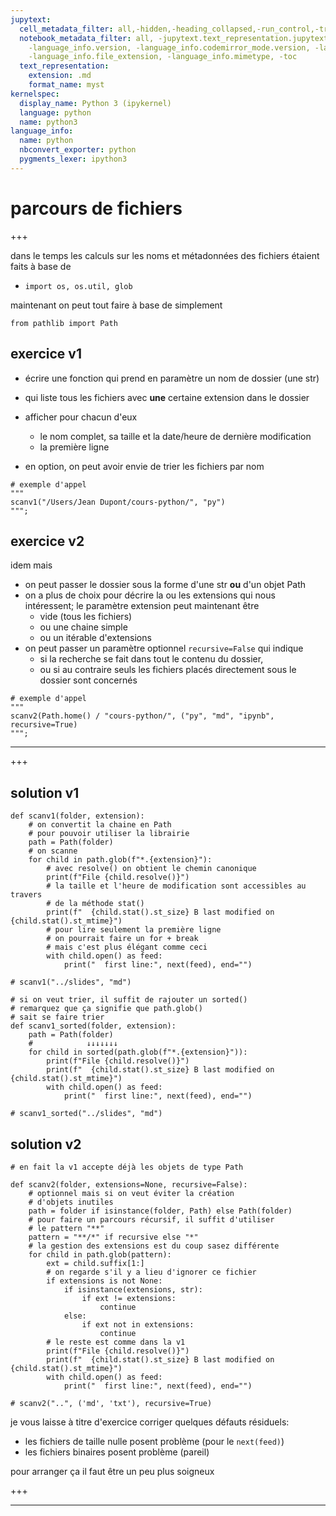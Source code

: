 ```yaml
---
jupytext:
  cell_metadata_filter: all,-hidden,-heading_collapsed,-run_control,-trusted
  notebook_metadata_filter: all, -jupytext.text_representation.jupytext_version, -jupytext.text_representation.format_version,
    -language_info.version, -language_info.codemirror_mode.version, -language_info.codemirror_mode,
    -language_info.file_extension, -language_info.mimetype, -toc
  text_representation:
    extension: .md
    format_name: myst
kernelspec:
  display_name: Python 3 (ipykernel)
  language: python
  name: python3
language_info:
  name: python
  nbconvert_exporter: python
  pygments_lexer: ipython3
---
```


# parcours de fichiers

+++

dans le temps les calculs sur les noms et métadonnées des fichiers étaient faits à base de 

* `import os, os.util, glob`

maintenant on peut tout faire à base de simplement

```{code-cell} ipython3
from pathlib import Path 
```

## exercice v1

* écrire une fonction qui prend en paramètre un nom de dossier (une str)
* qui liste tous les fichiers avec **une** certaine extension dans le dossier
* afficher pour chacun d'eux
  * le nom complet, sa taille et la date/heure de dernière modification
  * la première ligne
  
* en option, on peut avoir envie de trier les fichiers par nom

```{code-cell} ipython3
# exemple d'appel
"""
scanv1("/Users/Jean Dupont/cours-python/", "py")
""";
```

## exercice v2

idem mais

* on peut passer le dossier sous la forme d'une str **ou** d'un objet Path
* on a plus de choix pour décrire la ou les extensions qui nous intéressent; le paramètre extension peut maintenant être
  * vide (tous les fichiers)
  * ou une chaine simple
  * ou un itérable d'extensions
* on peut passer un paramètre optionnel `recursive=False` qui indique
  * si la recherche se fait dans tout le contenu du dossier,
  * ou si au contraire seuls les fichiers placés directement sous le dossier sont concernés

```{code-cell} ipython3
# exemple d'appel
"""
scanv2(Path.home() / "cours-python/", ("py", "md", "ipynb", recursive=True)
""";
```

---

+++

## solution v1

```{code-cell} ipython3
def scanv1(folder, extension):
    # on convertit la chaine en Path
    # pour pouvoir utiliser la librairie
    path = Path(folder)
    # on scanne
    for child in path.glob(f"*.{extension}"):
        # avec resolve() on obtient le chemin canonique
        print(f"File {child.resolve()}")
        # la taille et l'heure de modification sont accessibles au travers
        # de la méthode stat()
        print(f"  {child.stat().st_size} B last modified on {child.stat().st_mtime}")
        # pour lire seulement la première ligne
        # on pourrait faire un for + break
        # mais c'est plus élégant comme ceci
        with child.open() as feed:
            print("  first line:", next(feed), end="")
```

```{code-cell} ipython3
# scanv1("../slides", "md")
```

```{code-cell} ipython3
# si on veut trier, il suffit de rajouter un sorted()
# remarquez que ça signifie que path.glob() 
# sait se faire trier
def scanv1_sorted(folder, extension):
    path = Path(folder)
    #            ↓↓↓↓↓↓↓
    for child in sorted(path.glob(f"*.{extension}")):
        print(f"File {child.resolve()}")
        print(f"  {child.stat().st_size} B last modified on {child.stat().st_mtime}")
        with child.open() as feed:
            print("  first line:", next(feed), end="")
```

```{code-cell} ipython3
# scanv1_sorted("../slides", "md")
```

## solution v2

```{code-cell} ipython3
# en fait la v1 accepte déjà les objets de type Path

def scanv2(folder, extensions=None, recursive=False):
    # optionnel mais si on veut éviter la création
    # d'objets inutiles
    path = folder if isinstance(folder, Path) else Path(folder)
    # pour faire un parcours récursif, il suffit d'utiliser
    # le pattern "**"
    pattern = "**/*" if recursive else "*"
    # la gestion des extensions est du coup sasez différente
    for child in path.glob(pattern):
        ext = child.suffix[1:]
        # on regarde s'il y a lieu d'ignorer ce fichier
        if extensions is not None:
            if isinstance(extensions, str):
                if ext != extensions:
                    continue
            else:
                if ext not in extensions:
                    continue
        # le reste est comme dans la v1
        print(f"File {child.resolve()}")
        print(f"  {child.stat().st_size} B last modified on {child.stat().st_mtime}")
        with child.open() as feed:
            print("  first line:", next(feed), end="")
```

```{code-cell} ipython3
# scanv2("..", ('md', 'txt'), recursive=True)
```

je vous laisse à titre d'exercice corriger quelques défauts résiduels:

* les fichiers de taille nulle posent problème (pour le `next(feed)`)
* les fichiers binaires posent problème (pareil)

pour arranger ça il faut être un peu plus soigneux

+++

***

